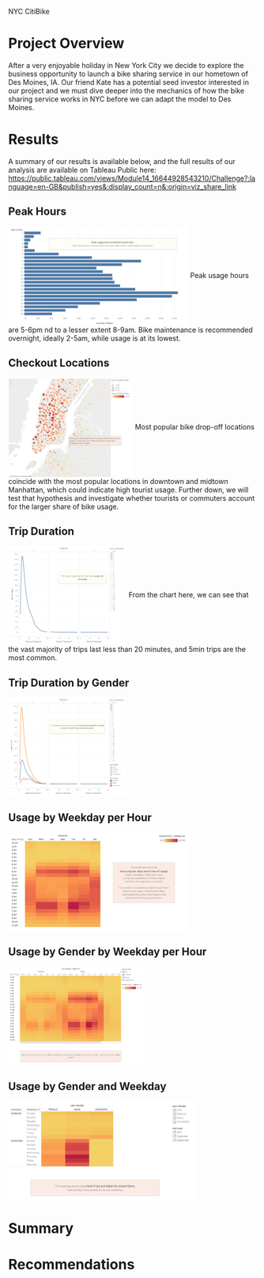 NYC CitiBike

# Project Overview

After a very enjoyable holiday in New York City we decide to explore the business opportunity to launch a bike sharing service in our hometown of Des Moines, IA. Our friend Kate has a potential seed investor interested in our project and we must dive deeper into the mechanics of how the bike sharing service works in NYC before we can adapt the model to Des Moines.


# Results

A summary of our results is available below, and the full results of our analysis are available on Tableau Public here:
https://public.tableau.com/views/Module14_16644928543210/Challenge?:language=en-GB&publish=yes&:display_count=n&:origin=viz_share_link

## Peak Hours

<img align='center' src='Resources/Peak_Hours.png' height='200'>
Peak usage hours are 5-6pm nd to a lesser extent 8-9am. Bike maintenance is recommended overnight, ideally 2-5am, while usage is at its lowest.

## Checkout Locations

<img align='center' src='Resources/Checkout_Locations.png' height='200'>
Most popular bike drop-off locations coincide with the most popular locations in downtown and midtown Manhattan, which could indicate high tourist usage. Further down, we will test that hypothesis and investigate whether tourists or commuters account for the larger share of bike usage.

## Trip Duration

<img align='center' src='Resources/Trip_Duration.png' height='200'>
From the chart here, we can see that the vast majority of trips last less than 20 minutes, and 5min trips are the most common.

## Trip Duration by Gender

<img align='center' src='Resources/Duration_by_Gender.png' height='200'>


## Usage by Weekday per Hour

<img align='center' src='Resources/Weekday_per_Hour.png' height='200'>


## Usage by Gender by Weekday per Hour

<img align='center' src='Resources/Gender_by_Weekday_per_Hour.png' height='200'>


## Usage by Gender and Weekday

<img align='center' src='Resources/Trips_by_Gender_and_Weekday.png' height='200'>






# Summary



# Recommendations



